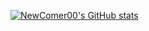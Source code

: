 [![NewComer00's GitHub stats](https://github-readme-stats.vercel.app/api?username=NewComer00&show_icons=true&theme=onedark )](https://github.com/anuraghazra/github-readme-stats)
